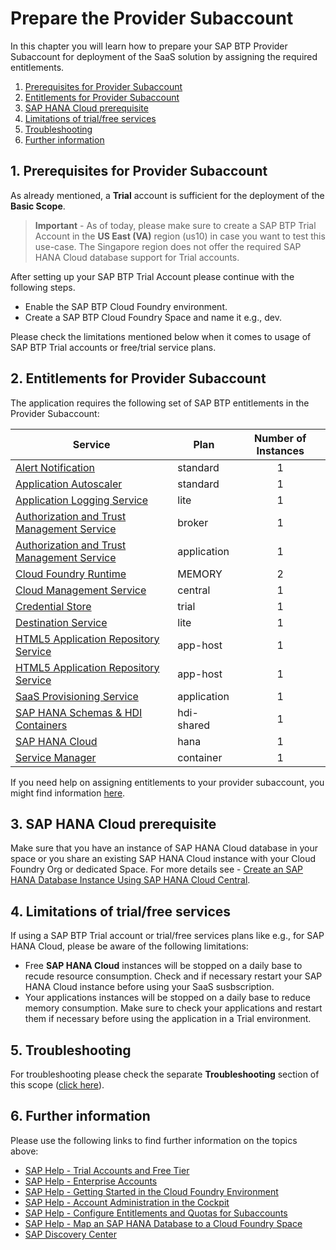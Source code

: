 # Prepare the Provider Subaccount

In this chapter you will learn how to prepare your SAP BTP Provider Subaccount for deployment of the SaaS solution by assigning the required entitlements. 

1. [Prerequisites for Provider Subaccount](#1-Prerequisites-for-Provider-Subaccount)
2. [Entitlements for Provider Subaccount](#2-Entitlements-for-Provider-Subaccount)
3. [SAP HANA Cloud prerequisite](#3-SAP-HANA-Cloud-prerequisite)
4. [Limitations of trial/free services](#4-Limitations-of-trial/free-services)
5. [Troubleshooting](#5-Troubleshooting)
6. [Further information](#6-Further-Information)


## 1. Prerequisites for Provider Subaccount

As already mentioned, a **Trial** account is sufficient for the deployment of the **Basic Scope**. 

> **Important** - As of today, please make sure to create a SAP BTP Trial Account in the **US East (VA)** region (us10) in case you want to test this use-case. The Singapore region does not offer the required SAP HANA Cloud database support for Trial accounts.

After setting up your SAP BTP Trial Account please continue with the following steps.

* Enable the SAP BTP Cloud Foundry environment.
* Create a SAP BTP Cloud Foundry Space and name it e.g., dev.

Please check the limitations mentioned below when it comes to usage of SAP BTP Trial accounts or free/trial service plans. 

## 2. Entitlements for Provider Subaccount

The application requires the following set of SAP BTP entitlements in the Provider Subaccount:

| Service                           | Plan       | Number of Instances |
|-----------------------------------|------------|:-------------------:|
| [Alert Notification](https://discovery-center.cloud.sap/serviceCatalog/alert-notification?region=all)                        | standard      |     1    |
| [Application Autoscaler](https://discovery-center.cloud.sap/serviceCatalog/application-autoscaler/?service_plan=standard&region=all&commercialModel=cloud)                   | standard      |     1    |
| [Application Logging Service](https://discovery-center.cloud.sap/serviceCatalog/application-logging-service/?region=all)              | lite          |     1    |
| [Authorization and Trust Management Service](https://discovery-center.cloud.sap/serviceCatalog/authorization-and-trust-management-service?region=all&tab=feature)| broker        |     1    |
| [Authorization and Trust Management Service](https://discovery-center.cloud.sap/serviceCatalog/authorization-and-trust-management-service?region=all&tab=feature)| application   |     1    |
| [Cloud Foundry Runtime](https://discovery-center.cloud.sap/serviceCatalog/cloud-foundry-runtime?region=all)                     | MEMORY        |     2    |
|[Cloud Management Service](https://discovery-center.cloud.sap/serviceCatalog/cloud-management-service/?region=all)                 | central       |     1    |
| [Credential Store](https://discovery-center.cloud.sap/serviceCatalog/credential-store?region=all)                        | trial         |     1    |
| [Destination Service](https://discovery-center.cloud.sap/serviceCatalog/destination?service_plan=lite&region=all&commercialModel=cloud)                    | lite          |     1    |
| [HTML5 Application Repository Service](https://discovery-center.cloud.sap/serviceCatalog/html5-application-repository-service?region=all) |app-host|1|      | app-host      |     1    |
| [HTML5 Application Repository Service](https://discovery-center.cloud.sap/serviceCatalog/html5-application-repository-service?region=all) |app-host|1|     | app-runtime   |     1    |
| [SaaS Provisioning Service](https://discovery-center.cloud.sap/serviceCatalog/saas-provisioning-service?service_plan=application&region=all&commercialModel=cloud)                 | application   |     1    |
| [SAP HANA Schemas & HDI Containers](https://help.sap.com/docs/SAP_HANA_PLATFORM/3823b0f33420468ba5f1cf7f59bd6bd9/e28abca91a004683845805efc2bf967c.html?version=2.0.04&locale=en-US)       | hdi-shared    |     1    |
| [SAP HANA Cloud](https://discovery-center.cloud.sap/serviceCatalog/sap-hana-cloud?tab=customerreference&region=all)                            | hana          |     1    |
|[Service Manager](https://discovery-center.cloud.sap/serviceCatalog/service-manager/?region=all)                      |container     |     1    |

If you need help on assigning entitlements to your provider subaccount, you might find information [here](https://help.sap.com/docs/SERVICE_TICKET_INTELLIGENCE/fb95f4cf368448be94f0eaed1583f491/cda19c940bf5404c8e81770b0f879e82.html?locale=en-US).


## 3. SAP HANA Cloud prerequisite

Make sure that you have an instance of SAP HANA Cloud database in your space or you share an existing SAP HANA Cloud instance with your Cloud Foundry Org or dedicated Space. For more details see - [Create an SAP HANA Database Instance Using SAP HANA Cloud Central](https://developers.sap.com/tutorials/hana-cloud-mission-trial-2.html).


## 4. Limitations of trial/free services

If using a SAP BTP Trial account or trial/free services plans like e.g., for SAP HANA Cloud, please be aware of the following limitations:

- Free **SAP HANA Cloud** instances will be stopped on a daily base to recude resource consumption. Check and if necessary restart your SAP HANA Cloud instance before using your SaaS susbscription. 
- Your applications instances will be stopped on a daily base to reduce memory consumption. Make sure to check your applications and restart them if necessary before using the application in a Trial environment. 


## 5. Troubleshooting

For troubleshooting please check the separate **Troubleshooting** section of this scope ([click here](../10-troubleshooting/README.MD)).


## 6. Further information

Please use the following links to find further information on the topics above:

* [SAP Help - Trial Accounts and Free Tier](https://help.sap.com/docs/BTP/65de2977205c403bbc107264b8eccf4b/046f127f2a614438b616ccfc575fdb16.html?locale=en-US)
* [SAP Help - Enterprise Accounts](https://help.sap.com/docs/BTP/65de2977205c403bbc107264b8eccf4b/171511cc425c4e079d0684936486eee6.html)
* [SAP Help - Getting Started in the Cloud Foundry Environment](https://help.sap.com/docs/BTP/65de2977205c403bbc107264b8eccf4b/b328cc89ea14484d9655b8cfb8efb508.html?locale=en-US)
* [SAP Help - Account Administration in the Cockpit](https://help.sap.com/docs/BTP/65de2977205c403bbc107264b8eccf4b/8061ecc529d74465b2b9566a634943ec.html)
* [SAP Help - Configure Entitlements and Quotas for Subaccounts](https://help.sap.com/docs/BTP/65de2977205c403bbc107264b8eccf4b/5ba357b4fa1e4de4b9fcc4ae771609da.html?locale=en-US)
* [SAP Help - Map an SAP HANA Database to a Cloud Foundry Space](https://help.sap.com/docs/HANA_CLOUD/9ae9104a46f74a6583ce5182e7fb20cb/1683421d02474567a54a81615e8e2c48.html?locale=en-US)
* [SAP Discovery Center](https://discovery-center.cloud.sap)